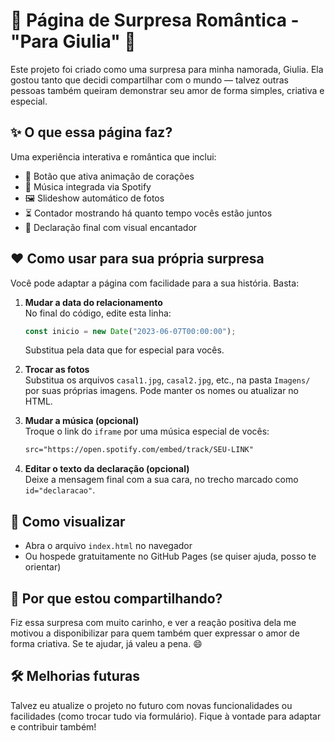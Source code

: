 # 💖 Página de Surpresa Romântica - "Para Giulia" 💖

Este projeto foi criado como uma surpresa para minha namorada, Giulia. Ela gostou tanto que decidi compartilhar com o mundo — talvez outras pessoas também queiram demonstrar seu amor de forma simples, criativa e especial.

## ✨ O que essa página faz?

Uma experiência interativa e romântica que inclui:

- 💜 Botão que ativa animação de corações
- 🎵 Música integrada via Spotify
- 🖼️ Slideshow automático de fotos
- ⏳ Contador mostrando há quanto tempo vocês estão juntos
- 💌 Declaração final com visual encantador

## ❤️ Como usar para sua própria surpresa

Você pode adaptar a página com facilidade para a sua história. Basta:

1. **Mudar a data do relacionamento**  
   No final do código, edite esta linha:
   ```js
   const inicio = new Date("2023-06-07T00:00:00");
   ```
   Substitua pela data que for especial para vocês.

2. **Trocar as fotos**  
   Substitua os arquivos `casal1.jpg`, `casal2.jpg`, etc., na pasta `Imagens/` por suas próprias imagens. Pode manter os nomes ou atualizar no HTML.

3. **Mudar a música (opcional)**  
   Troque o link do `iframe` por uma música especial de vocês:
   ```html
   src="https://open.spotify.com/embed/track/SEU-LINK"
   ```

4. **Editar o texto da declaração (opcional)**  
   Deixe a mensagem final com a sua cara, no trecho marcado como `id="declaracao"`.

## 🚀 Como visualizar

- Abra o arquivo `index.html` no navegador  
- Ou hospede gratuitamente no GitHub Pages (se quiser ajuda, posso te orientar)

## 🧡 Por que estou compartilhando?

Fiz essa surpresa com muito carinho, e ver a reação positiva dela me motivou a disponibilizar para quem também quer expressar o amor de forma criativa. Se te ajudar, já valeu a pena. 😄

## 🛠️ Melhorias futuras

Talvez eu atualize o projeto no futuro com novas funcionalidades ou facilidades (como trocar tudo via formulário). Fique à vontade para adaptar e contribuir também!
